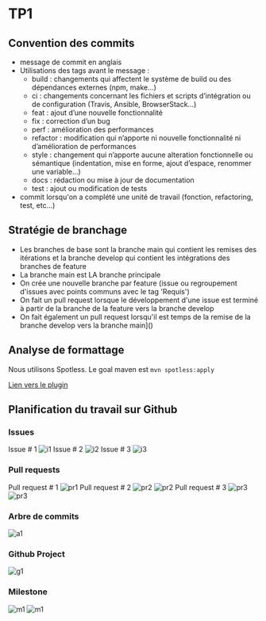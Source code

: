# TP1

## Convention des commits
- message de commit en anglais
- Utilisations des tags avant le message :
    - build : changements qui affectent le système de build ou des dépendances externes (npm, make…)
    - ci : changements concernant les fichiers et scripts d’intégration ou de configuration (Travis, Ansible, BrowserStack…)
    - feat : ajout d’une nouvelle fonctionnalité
    - fix : correction d’un bug
    - perf : amélioration des performances
    - refactor : modification qui n’apporte ni nouvelle fonctionnalité ni d’amélioration de performances
    - style : changement qui n’apporte aucune alteration fonctionnelle ou sémantique (indentation, mise en forme, ajout d’espace, renommer une variable…)
    - docs : rédaction ou mise à jour de documentation
    - test : ajout ou modification de tests
- commit lorsqu'on a complété une unité de travail (fonction, refactoring, test, etc...)

## Stratégie de branchage
- Les branches de base sont la branche main qui contient les remises des itérations et la branche develop qui contient les intégrations des branches de feature
- La branche main est LA branche principale
- On crée une nouvelle branche par feature (issue ou regroupement d'issues avec points communs avec le tag 'Requis')
- On fait un pull request lorsque le développement d'une issue est terminé à partir de la branche de la feature vers la branche develop
- On fait également un pull request lorsqu'il est temps de la remise de la branche develop vers la branche main]()

## Analyse de formattage
Nous utilisons Spotless. Le goal maven est  ```mvn spotless:apply``` 

[Lien vers le plugin](https://mvnrepository.com/artifact/com.diffplug.spotless/spotless-maven-plugin)
## Planification du travail sur Github
  ### Issues
  Issue # 1
  ![i1](https://cdn.discordapp.com/attachments/1069318680736964628/1069319635431858176/image.png)
Issue # 2
  ![i2](https://cdn.discordapp.com/attachments/1069318680736964628/1069319739438010469/image.png)
Issue # 3
  ![i3](https://cdn.discordapp.com/attachments/1069318680736964628/1072633038602776646/image.png)

  ### Pull requests
  Pull request # 1
  ![pr1](https://cdn.discordapp.com/attachments/1069318680736964628/1069319129296797706/image.png)
    Pull request # 2
  ![pr2](https://cdn.discordapp.com/attachments/1069318680736964628/1072631459254378657/image.png)
  ![pr2](https://cdn.discordapp.com/attachments/1069318680736964628/1072631564921487532/image.png)
    Pull request # 3
  ![pr3](https://cdn.discordapp.com/attachments/1069318680736964628/1072632189285564556/image.png)
  ![pr3](https://cdn.discordapp.com/attachments/1069318680736964628/1072632281568657508/image.png)
  ### Arbre de commits
![a1](https://cdn.discordapp.com/attachments/1069318680736964628/1072633487720468560/image.png)

  ### Github Project
  ![g1](https://cdn.discordapp.com/attachments/1069318680736964628/1072636279881203712/image.png)
  ### Milestone
  ![m1](https://cdn.discordapp.com/attachments/1069318680736964628/1072636832057143356/image.png)
  ![m1](https://cdn.discordapp.com/attachments/1069318680736964628/1072639673106714745/image.png)

